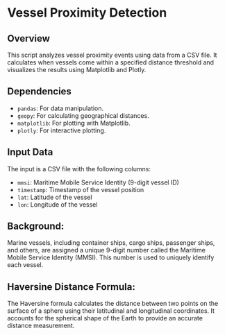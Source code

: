 # Vessel Proximity Detection

## Overview

This script analyzes vessel proximity events using data from a CSV file. It calculates when vessels come within a specified distance threshold and visualizes the results using Matplotlib and Plotly.

## Dependencies

- `pandas`: For data manipulation.
- `geopy`: For calculating geographical distances.
- `matplotlib`: For plotting with Matplotlib.
- `plotly`: For interactive plotting.

## Input Data

The input is a CSV file with the following columns:
- `mmsi`: Maritime Mobile Service Identity (9-digit vessel ID)
- `timestamp`: Timestamp of the vessel position
- `lat`: Latitude of the vessel
- `lon`: Longitude of the vessel

## Background:
Marine vessels, including container ships, cargo ships, passenger ships, and others, are assigned a unique 9-digit number called the Maritime Mobile Service Identity (MMSI). This number is used to uniquely
identify each vessel.

## Haversine Distance Formula:

The Haversine formula calculates the distance between two points on the surface of a sphere using their latitudinal and longitudinal coordinates. It accounts for the spherical shape of the Earth to provide an accurate distance measurement.

